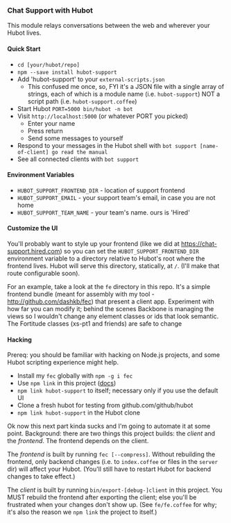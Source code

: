 ### Chat Support with Hubot

This module relays conversations between the web and wherever your Hubot lives.

#### Quick Start

* `cd [your/hubot/repo]`
* `npm --save install hubot-support`
* Add 'hubot-support' to your `external-scripts.json`
    * This confused me once, so, FYI it's a JSON file with a single array of strings, each of which
    is a module name (i.e. `hubot-support`) NOT a script path (i.e. `hubot-support.coffee`)
* Start Hubot
    `PORT=5000 bin/hubot -n bot`
* Visit `http://localhost:5000` (or whatever PORT you picked)
    * Enter your name
    * Press return
    * Send some messages to yourself
* Respond to your messages in the Hubot shell with `bot support [name-of-client] go read the manual`
* See all connected clients with `bot support`

#### Environment Variables

* `HUBOT_SUPPORT_FRONTEND_DIR` - location of support frontend
* `HUBOT_SUPPORT_EMAIL` - your support team's email, in case you are not home
* `HUBOT_SUPPORT_TEAM_NAME` - your team's name. ours is 'Hired'

#### Customize the UI

You'll probably want to style up your frontend (like we did at https://chat-support.hired.com)
so you can set the `HUBOT_SUPPORT_FRONTEND_DIR` environment variable to a directory
relative to Hubot's root where the frontend lives.  Hubot will serve this directory,
statically, at `/`.  (I'll make that route configurable soon).

For an example, take a look at the `fe` directory in this repo.  It's a simple
frontend bundle (meant for assembly with my tool - http://github.com/dashkb/fec)
that present a client app.  Experiment with how far you can modify it; behind the scenes
Backbone is managing the views so I wouldn't change any element classes or ids that look
semantic.  The Fortitude classes (xs-pt1 and friends) are safe to change

#### Hacking

Prereq: you should be familiar with hacking on Node.js projects, and some
Hubot scripting experience might help.

* Install my `fec` globally with `npm -g i fec`
* Use `npm link` in this project ([docs](https://www.npmjs.org/doc/cli/npm-link.html))
* `npm link hubot-support` to itself; necessary only if you use the default UI
* Clone a fresh hubot for testing from github.com/github/hubot
* `npm link hubot-support` in the Hubot clone

Ok now this next part kinda sucks and I'm going to automate it at some point.  Background:
there are two things this project builds: the *client* and the *frontend*.  The
frontend depends on the client.

The *frontend* is built by running `fec [--compress]`.  Without rebuilding
the frontend, only backend changes (i.e. to `index.coffee` or files in the `server`
dir) will affect your Hubot.  (You'll still have to restart Hubot for backend
changes to take effect.)

The *client* is built by running `bin/export-[debug-]client` in this project.  You
MUST rebuild the frontend after exporting the client; else you'll be frustrated
when your changes don't show up.  (See `fe/fe.coffee` for why; it's also the
reason we `npm link` the project to itself.)

